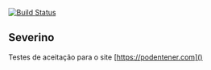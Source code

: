 [![Build Status](https://travis-ci.org/PODEntender/severino.svg?branch=master)](https://travis-ci.org/PODEntender/severino)

Severino
--------

Testes de aceitação para o site [https://podentener.com]()
